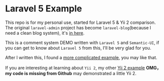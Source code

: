 Laravel 5 Example
================================

This repo is for my personal use, started for Laravel 5 & Yii 2 comparison. The original `laravel-admin` project has 
become `laravel-blog`(because I need a clean blog system), it's [in here](https://github.com/AaronJan/laravel-blog).

This is a comment system DEMO written with `Laravel 5` and `Semantic-UI`, if you can get to know about `Laravel 5` from this, I'll be very glad for you.

After I written this, I found a [more complicated example](https://github.com/bestmomo/laravel5-example), you may like that.

If you are interesting at learning about `Yii 2`, my other [Yii 2 example](https://github.com/AaronJan/yii2-example) **OMG，my code is missing from Github** may demonstrated a little Yii 2.
